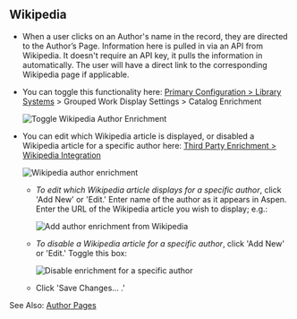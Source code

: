 ﻿## Wikipedia 
- When a user clicks on an Author's name in the record, they are directed to the Author’s Page. Information here is pulled in via an API from Wikipedia. It doesn't require an API key, it pulls the information in automatically. The user will have a direct link to the corresponding Wikipedia page if applicable. 

- You can toggle this functionality here: [Primary Configuration > Library Systems](/Admin/Libraries) > Grouped Work Display Settings > Catalog Enrichment

  ![Toggle Wikipedia Author Enrichment](/manual/images/Catalog-Enrichment.png)

- You can edit which Wikipedia article is displayed, or disabled a Wikipedia article for a specific author here: [Third Party Enrichment  > Wikipedia Integration](/Admin/AuthorEnrichment) 

  ![Wikipedia author enrichment](/manual/images/Add-author-enrichment.png)
    - *To edit which Wikipedia article displays for a specific author*, click 'Add New' or 'Edit.' Enter name of the author as it appears in Aspen. Enter the URL of the Wikipedia article you wish to display; e.g.:
    
      ![Add author enrichment from Wikipedia](/manual/images/Add-specific-author-enrichment.png)
    - *To disable a Wikipedia article for a specific author*, click 'Add New' or 'Edit.' Toggle this box:
    
      ![Disable enrichment for a specific author](/manual/images/Disable-specific-author-enrichment.png)
    - Click 'Save Changes... .'

See Also: [Author Pages](/Admin/HelpManual?page=Author-Pages)
